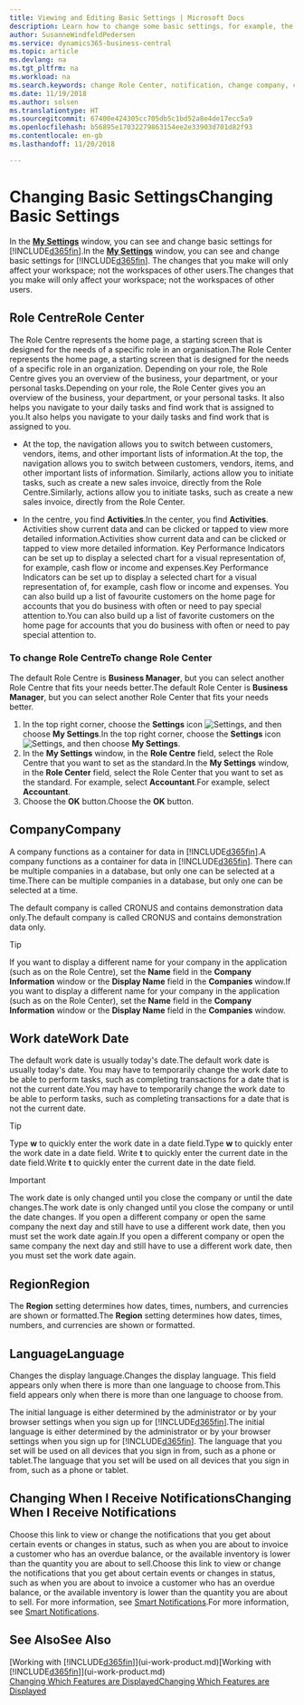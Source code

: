 ```yaml
---
title: Viewing and Editing Basic Settings | Microsoft Docs
description: Learn how to change some basic settings, for example, the Role Centre, company, or the work date.
author: SusanneWindfeldPedersen
ms.service: dynamics365-business-central
ms.topic: article
ms.devlang: na
ms.tgt_pltfrm: na
ms.workload: na
ms.search.keywords: change Role Center, notification, change company, change work date
ms.date: 11/19/2018
ms.author: solsen
ms.translationtype: HT
ms.sourcegitcommit: 67400e424305cc705db5c1bd52a8e4de17ecc5a9
ms.openlocfilehash: b56895e17032279863154ee2e33903d701d82f93
ms.contentlocale: en-gb
ms.lasthandoff: 11/20/2018

---
```

# <a name="changing-basic-settings"></a><span data-ttu-id="dc51f-103">Changing Basic Settings</span><span class="sxs-lookup"><span data-stu-id="dc51f-103">Changing Basic Settings</span></span>
<span data-ttu-id="dc51f-104">In the [**My Settings**](https://businesscentral.dynamics.com?page=9176 "Go directly to your user settings page in Business Central") window, you can see and change basic settings for [!INCLUDE[d365fin](includes/d365fin_md.md)].</span><span class="sxs-lookup"><span data-stu-id="dc51f-104">In the [**My Settings**](https://businesscentral.dynamics.com?page=9176 "Go directly to your user settings page in Business Central") window, you can see and change basic settings for [!INCLUDE[d365fin](includes/d365fin_md.md)].</span></span> <span data-ttu-id="dc51f-105">The changes that you make will only affect your workspace; not the workspaces of other users.</span><span class="sxs-lookup"><span data-stu-id="dc51f-105">The changes that you make will only affect your workspace; not the workspaces of other users.</span></span>  

## <a name="role-center"></a> <span data-ttu-id="dc51f-106">Role Centre</span><span class="sxs-lookup"><span data-stu-id="dc51f-106">Role Center</span></span>
<span data-ttu-id="dc51f-107">The Role Centre represents the home page, a starting screen that is designed for the needs of a specific role in an organisation.</span><span class="sxs-lookup"><span data-stu-id="dc51f-107">The Role Center represents the home page, a starting screen that is designed for the needs of a specific role in an organization.</span></span> <span data-ttu-id="dc51f-108">Depending on your role, the Role Centre gives you an overview of the business, your department, or your personal tasks.</span><span class="sxs-lookup"><span data-stu-id="dc51f-108">Depending on your role, the Role Center gives you an overview of the business, your department, or your personal tasks.</span></span> <span data-ttu-id="dc51f-109">It also helps you navigate to your daily tasks and find work that is assigned to you.</span><span class="sxs-lookup"><span data-stu-id="dc51f-109">It also helps you navigate to your daily tasks and find work that is assigned to you.</span></span>

-   <span data-ttu-id="dc51f-110">At the top, the navigation allows you to switch between customers, vendors, items, and other important lists of information.</span><span class="sxs-lookup"><span data-stu-id="dc51f-110">At the top, the navigation allows you to switch between customers, vendors, items, and other important lists of information.</span></span> <span data-ttu-id="dc51f-111">Similarly, actions allow you to initiate tasks, such as create a new sales invoice, directly from the Role Centre.</span><span class="sxs-lookup"><span data-stu-id="dc51f-111">Similarly, actions allow you to initiate tasks, such as create a new sales invoice, directly from the Role Center.</span></span>

-   <span data-ttu-id="dc51f-112">In the centre, you find **Activities**.</span><span class="sxs-lookup"><span data-stu-id="dc51f-112">In the center, you find **Activities**.</span></span> <span data-ttu-id="dc51f-113">Activities show current data and can be clicked or tapped to view more detailed information.</span><span class="sxs-lookup"><span data-stu-id="dc51f-113">Activities show current data and can be clicked or tapped to view more detailed information.</span></span> <span data-ttu-id="dc51f-114">Key Performance Indicators can be set up to display a selected chart for a visual representation of, for example, cash flow or income and expenses.</span><span class="sxs-lookup"><span data-stu-id="dc51f-114">Key Performance Indicators can be set up to display a selected chart for a visual representation of, for example, cash flow or income and expenses.</span></span> <span data-ttu-id="dc51f-115">You can also build up a list of favourite customers on the home page for accounts that you do business with often or need to pay special attention to.</span><span class="sxs-lookup"><span data-stu-id="dc51f-115">You can also build up a list of favorite customers on the home page for accounts that you do business with often or need to pay special attention to.</span></span>

### <a name="to-change-role-center"></a><span data-ttu-id="dc51f-116">To change Role Centre</span><span class="sxs-lookup"><span data-stu-id="dc51f-116">To change Role Center</span></span>
<span data-ttu-id="dc51f-117">The default Role Centre is **Business Manager**, but you can select another Role Centre that fits your needs better.</span><span class="sxs-lookup"><span data-stu-id="dc51f-117">The default Role Center is **Business Manager**, but you can select another Role Center that fits your needs better.</span></span>
1. <span data-ttu-id="dc51f-118">In the top right corner, choose the **Settings** icon ![Settings](media/ui-experience/settings_icon_small.png "Settings icon for role center"), and then choose **My Settings**.</span><span class="sxs-lookup"><span data-stu-id="dc51f-118">In the top right corner, choose the **Settings** icon ![Settings](media/ui-experience/settings_icon_small.png "Settings icon for role center"), and then choose **My Settings**.</span></span>
2. <span data-ttu-id="dc51f-119">In the **My Settings** window, in the **Role Centre** field, select the Role Centre that you want to set as the standard.</span><span class="sxs-lookup"><span data-stu-id="dc51f-119">In the **My Settings** window, in the **Role Center** field, select the Role Center that you want to set as the standard.</span></span> <span data-ttu-id="dc51f-120">For example, select **Accountant**.</span><span class="sxs-lookup"><span data-stu-id="dc51f-120">For example, select **Accountant**.</span></span>
3. <span data-ttu-id="dc51f-121">Choose the **OK** button.</span><span class="sxs-lookup"><span data-stu-id="dc51f-121">Choose the **OK** button.</span></span>

## <a name="company"></a><span data-ttu-id="dc51f-122">Company</span><span class="sxs-lookup"><span data-stu-id="dc51f-122">Company</span></span>
<span data-ttu-id="dc51f-123">A company functions as a container for data in [!INCLUDE[d365fin](includes/d365fin_md.md)].</span><span class="sxs-lookup"><span data-stu-id="dc51f-123">A company functions as a container for data in [!INCLUDE[d365fin](includes/d365fin_md.md)].</span></span> <span data-ttu-id="dc51f-124">There can be multiple companies in a database, but only one can be selected at a time.</span><span class="sxs-lookup"><span data-stu-id="dc51f-124">There can be multiple companies in a database, but only one can be selected at a time.</span></span>

<span data-ttu-id="dc51f-125">The default company is called CRONUS and contains demonstration data only.</span><span class="sxs-lookup"><span data-stu-id="dc51f-125">The default company is called CRONUS and contains demonstration data only.</span></span>

> [!TIP]  
>   <span data-ttu-id="dc51f-126">If you want to display a different name for your company in the application (such as on the Role Centre), set the **Name** field in the **Company Information** window or the **Display Name** field in the **Companies** window.</span><span class="sxs-lookup"><span data-stu-id="dc51f-126">If you want to display a different name for your company in the application (such as on the Role Center), set the **Name** field in the **Company Information** window or the **Display Name** field in the **Companies** window.</span></span>  

## <a name="work-date"></a><span data-ttu-id="dc51f-127">Work date</span><span class="sxs-lookup"><span data-stu-id="dc51f-127">Work Date</span></span>
<span data-ttu-id="dc51f-128">The default work date is usually today's date.</span><span class="sxs-lookup"><span data-stu-id="dc51f-128">The default work date is usually today's date.</span></span> <span data-ttu-id="dc51f-129">You may have to temporarily change the work date to be able to perform tasks, such as completing transactions for a date that is not the current date.</span><span class="sxs-lookup"><span data-stu-id="dc51f-129">You may have to temporarily change the work date to be able to perform tasks, such as completing transactions for a date that is not the current date.</span></span>

> [!TIP]  
>   <span data-ttu-id="dc51f-130">Type **w** to quickly enter the work date in a date field.</span><span class="sxs-lookup"><span data-stu-id="dc51f-130">Type **w** to quickly enter the work date in a date field.</span></span> <span data-ttu-id="dc51f-131">Write **t** to quickly enter the current date in the date field.</span><span class="sxs-lookup"><span data-stu-id="dc51f-131">Write **t** to quickly enter the current date in the date field.</span></span>

> [!IMPORTANT]  
>   <span data-ttu-id="dc51f-132">The work date is only changed until you close the company or until the date changes.</span><span class="sxs-lookup"><span data-stu-id="dc51f-132">The work date is only changed until you close the company or until the date changes.</span></span> <span data-ttu-id="dc51f-133">If you open a different company or open the same company the next day and still have to use a different work date, then you must set the work date again.</span><span class="sxs-lookup"><span data-stu-id="dc51f-133">If you open a different company or open the same company the next day and still have to use a different work date, then you must set the work date again.</span></span>

## <a name="region"></a> <span data-ttu-id="dc51f-134">Region</span><span class="sxs-lookup"><span data-stu-id="dc51f-134">Region</span></span>
<span data-ttu-id="dc51f-135">The **Region** setting determines how dates, times, numbers, and currencies are shown or formatted.</span><span class="sxs-lookup"><span data-stu-id="dc51f-135">The **Region** setting determines how dates, times, numbers, and currencies are shown or formatted.</span></span>   


## <a name="language"></a> <span data-ttu-id="dc51f-136">Language</span><span class="sxs-lookup"><span data-stu-id="dc51f-136">Language</span></span>
<span data-ttu-id="dc51f-137">Changes the display language.</span><span class="sxs-lookup"><span data-stu-id="dc51f-137">Changes the display language.</span></span> <span data-ttu-id="dc51f-138">This field appears only when there is more than one language to choose from.</span><span class="sxs-lookup"><span data-stu-id="dc51f-138">This field appears only when there is more than one language to choose from.</span></span> 

<span data-ttu-id="dc51f-139">The initial language is either determined by the administrator or by your browser settings when you sign up for [!INCLUDE[d365fin](includes/d365fin_md.md)].</span><span class="sxs-lookup"><span data-stu-id="dc51f-139">The initial language is either determined by the administrator or by your browser settings when you sign up for [!INCLUDE[d365fin](includes/d365fin_md.md)].</span></span> <span data-ttu-id="dc51f-140">The language that you set will be used on all devices that you sign in from, such as a phone or tablet.</span><span class="sxs-lookup"><span data-stu-id="dc51f-140">The language that you set will be used on all devices that you sign in from, such as a phone or tablet.</span></span>

## <a name="changing-when-i-receive-notifications"></a><span data-ttu-id="dc51f-141">Changing When I Receive Notifications</span><span class="sxs-lookup"><span data-stu-id="dc51f-141">Changing When I Receive Notifications</span></span>
<span data-ttu-id="dc51f-142">Choose this link to view or change the notifications that you get about certain events or changes in status, such as when you are about to invoice a customer who has an overdue balance, or the available inventory is lower than the quantity you are about to sell.</span><span class="sxs-lookup"><span data-stu-id="dc51f-142">Choose this link to view or change the notifications that you get about certain events or changes in status, such as when you are about to invoice a customer who has an overdue balance, or the available inventory is lower than the quantity you are about to sell.</span></span> <span data-ttu-id="dc51f-143">For more information, see [Smart Notifications](ui-smart-notifications.md).</span><span class="sxs-lookup"><span data-stu-id="dc51f-143">For more information, see [Smart Notifications](ui-smart-notifications.md).</span></span>

## <a name="see-also"></a><span data-ttu-id="dc51f-144">See Also</span><span class="sxs-lookup"><span data-stu-id="dc51f-144">See Also</span></span>
<span data-ttu-id="dc51f-145">[Working with [!INCLUDE[d365fin](includes/d365fin_md.md)]](ui-work-product.md)</span><span class="sxs-lookup"><span data-stu-id="dc51f-145">[Working with [!INCLUDE[d365fin](includes/d365fin_md.md)]](ui-work-product.md)</span></span>  
[<span data-ttu-id="dc51f-146">Changing Which Features are Displayed</span><span class="sxs-lookup"><span data-stu-id="dc51f-146">Changing Which Features are Displayed</span></span>](ui-experiences.md)  

